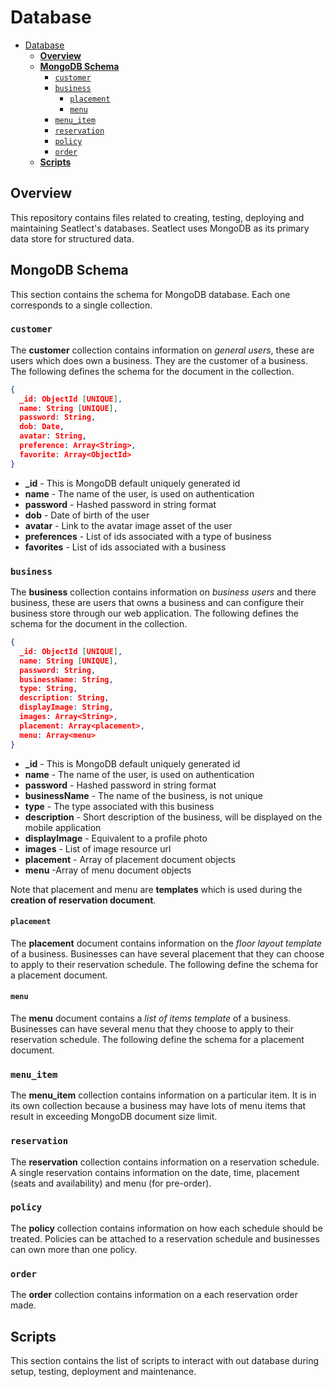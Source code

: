 # Database

- [Database](#database)
  - [**Overview**](#overview)
  - [**MongoDB Schema**](#mongodb-schema)
    - [`customer`](#customer)
    - [`business`](#business)
      - [`placement`](#placement)
      - [`menu`](#menu)
    - [`menu_item`](#menu_item)
    - [`reservation`](#reservation)
    - [`policy`](#policy)
    - [`order`](#order)
  - [**Scripts**](#scripts)

## **Overview**

This repository contains files related to creating, testing, deploying and maintaining Seatlect's databases. Seatlect uses MongoDB as its primary data store for structured data.

## **MongoDB Schema**

This section contains the schema for MongoDB database. Each one corresponds to a single collection.

### `customer`

The **customer** collection contains information on *general users*, these are users which does own a business. They are the customer of a business. The following defines the schema for the document in the collection.

```json
{
  _id: ObjectId [UNIQUE],
  name: String [UNIQUE],
  password: String,
  dob: Date,
  avatar: String,
  preference: Array<String>,
  favorite: Array<ObjectId>
}
```

- **_id** - This is MongoDB default uniquely generated id
- **name** - The name of the user, is used on authentication
- **password** - Hashed password in string format
- **dob** - Date of birth of the user
- **avatar** - Link to the avatar image asset of the user
- **preferences** - List of ids associated with a type of business
- **favorites** - List of ids associated with a business

### `business`

The **business** collection contains information on *business users* and there business, these are users that owns a business and can configure their business store through our web application. The following defines the schema for the document in the collection.

```json
{
  _id: ObjectId [UNIQUE],
  name: String [UNIQUE],
  password: String,
  businessName: String,
  type: String,
  description: String,
  displayImage: String,
  images: Array<String>,
  placement: Array<placement>,
  menu: Array<menu>
}
```

- **_id** - This is MongoDB default uniquely generated id
- **name** - The name of the user, is used on authentication
- **password** - Hashed password in string format
- **businessName** - The name of the business, is not unique
- **type** - The type associated with this business
- **description** - Short description of the business, will be displayed on the mobile application
- **displayImage** - Equivalent to a profile photo
- **images** - List of image resource url
- **placement** - Array of placement document objects
- **menu** -Array of menu document objects

Note that placement and menu are **templates** which is used during the **creation of reservation document**.

#### `placement`

The **placement** document contains information on the *floor layout template* of a business. Businesses can have several placement that they can choose to apply to their reservation schedule. The following define the schema for a placement document.

#### `menu`

The **menu** document contains a *list of items template* of a business. Businesses can have several menu that they choose to apply to their reservation schedule. The following define the schema for a placement document.

### `menu_item`

The **menu_item** collection contains information on a particular item. It is in its own collection because a business may have lots of menu items that result in exceeding MongoDB document size limit.

### `reservation`

The **reservation** collection contains information on a reservation schedule. A single reservation contains information on the date, time, placement (seats and availability) and menu (for pre-order).

### `policy`

The **policy** collection contains information on how each schedule should be treated. Policies can be attached to a reservation schedule and businesses can own more than one policy.

### `order`

The **order** collection contains information on a each reservation order made.

## **Scripts**

This section contains the list of scripts to interact with out database during setup, testing, deployment and maintenance.
